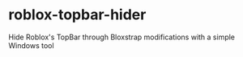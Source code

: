 # roblox-topbar-hider
Hide Roblox's TopBar through Bloxstrap modifications with a simple Windows tool
